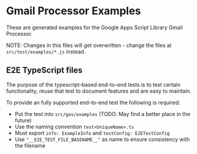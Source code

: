# Gmail Processor Examples

These are generated examples for the Google Apps Script Library Gmail Processor.

NOTE: Changes in this files will get overwritten - change the files at `src/test/examples/*.js` instead.

## E2E TypeScript files

The purpose of the typescript-based end-to-end tests is to test certain functionality, reuse that test to document features and are easy to maintain.

To provide an fully supported end-to-end test the following is required:

- Put the test into `src/gas/examples` (TODO: May find a better place in the future)
- Use the naming convention `test<UniqueName>.ts`
- Must export `info: ExampleInfo` and `testConfig: E2ETestConfig`
- Use `"__E2E_TEST_FILE_BASENAME__"` as name to ensure consistency with the filename
